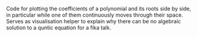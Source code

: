 Code for plotting the coefficients of a polynomial and its roots side by side, in particular while one of them continuously moves through their space.
Serves as visualisation helper to explain why there can be no algebraic solution to a quntic equation for a fika talk.
